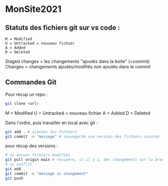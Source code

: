 # MonSite2021

## Statuts des fichiers git sur vs code :

```
M = Modified
U = Untracked = nouveau fichier
A = Added
D = Deleted
```

Staged changes = les changements "ajoutés dans la boite" (=commit)
Changes = changements ajoutés/modifiés non ajoutés dans le commit

## Commandes Git

Pour récup un repo :

```bash
git clone <url>
```

M = Modified
U = Untracked = nouveau fichier
A = Added
D = Deleted


Dans l'ordre, puis travailler en local avec git :

```bash
git add . # ajoutes les fichiers
git commit -m "message" # sauvegarde une version des fichiers ajoutés
```

pour récup des versions :

```bash
# si aucuns fichiers modifiés
git pull origin main # récupère, si il y a, des changements sur la branche 'main"`
# si conflit :
git add .
git commit -m "message si changement"
git push
```